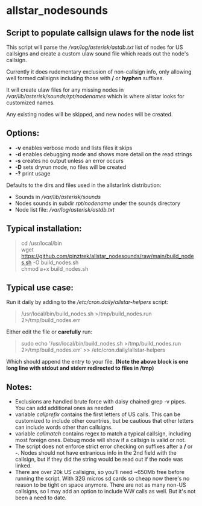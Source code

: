 # allstar_nodesounds
## Script to populate callsign ulaws for the node list

This script will parse the */var/log/asterisk/astdb.txt* list of nodes for US callsigns and create a custom ulaw sound file which reads out the node's callsign. 

Currently it does rudementary exclusion of non-callsign info, only allowing well formed callsigns including those with **/** or **hyphen** suffixes.

It will create ulaw files for any missing nodes in */var/lib/asterisk/sounds/rpt/nodenames* which is where allstar looks for customized names. 

Any existing nodes will be skipped, and new nodes will be created. 

## Options:
- **-v** enables verbose mode and lists files it skips
- **-d** enables debugging mode and shows more detail on the read strings
- **-s** creates no output unless an error occurs
- **-D** sets dryrun mode, no files will be created
- **-?** print usage


Defaults to the dirs and files used in the allstarlink distribution:
- Sounds in */var/lib/asterisk/sounds*
- Nodes sounds in subdir *rpt/nodename* under the sounds directory
- Node list file: */var/log/asterisk/astdb.txt*

## Typical installation:
>cd /usr/local/bin<br>
>wget https://github.com/pinztrek/allstar_nodesounds/raw/main/build_nodes.sh -O build_nodes.sh<br>
>chmod a+x build_nodes.sh

## Typical use case:
Run it daily by adding to the */etc/cron.daily/allstar-helpers* script:
> /usr/local/bin/build_nodes.sh >/tmp/build_nodes.run 2>/tmp/build_nodes.err

Either edit the file or **carefully** run:
> sudo echo '/usr/local/bin/build_nodes.sh >/tmp/build_nodes.run 2>/tmp/build_nodes.err' >> /etc/cron.daily/allstar-helpers 

Which should append the entry to your file. **(Note the above block is one long line with stdout and stderr redirected to files in /tmp)**
## Notes:
- Exclusions are handled brute force with daisy chained grep -v pipes. You can add additional ones as needed
- variable *callprefix* contains the first letters of US calls. This can be customized to include other countries, but be cautious that other letters can include words other than callsigns.
- variable *callmatch* contains regex to match a typical callsign, including most foreign ones. Debug mode will show if a callsign is valid or not. 
- The script does not enforce strict error checking on suffixes after a **/** or **-**. Nodes should not have extranious info in the 2nd field with the callsign, but if they did the string would be read out if the node was linked. 
- There are over 20k US callsigns, so you'll need ~650Mb free before running the script. With 32G micros sd cards so cheap now there's no reason to be tight on space anymore. There are not as many non-US callsigns, so I may add an option to include WW calls as well. But it's not been a need to date. 
